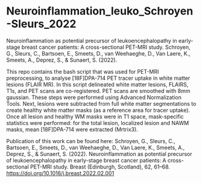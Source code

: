 # Neuroinflammation_leuko_Schroyen-Sleurs_2022

Neuroinflammation as potential precursor of leukoencephalopathy in early-stage breast cancer patients: A cross-sectional PET-MRI study. 
Schroyen, G., Sleurs, C., Bartsoen, E., Smeets, D., van Weehaeghe, D., Van Laere, K., Smeets, A., Deprez, S., & Sunaert, S. (2022).

This repo contains the bash script that was used for PET-MRI preprocessing, to analyse [18F]DPA-714 PET tracer uptake in white matter lesions (FLAIR MR). 
In this script delineated white matter lesions, FLAIRS, T1s, and PET scans are co-registered. PET scans are smoothed with 8mm gaussian. 
These steps were performed using Advanced Normalization Tools. 
Next, lesions were subtracted from full white matter segmentations to create healthy white matter masks (as a reference area for tracer uptake). 
Once all lesion and healthy WM masks were in T1 space, mask-specific statistics were performed: 
for the total lesion, localized lesion and NAWM masks, mean [18F]DPA-714 were extracted (Mrtrix3). 

Publication of this work can be found here: 
Schroyen, G., Sleurs, C., Bartsoen, E., Smeets, D., van Weehaeghe, D., Van Laere, K., Smeets, A., Deprez, S., & Sunaert, S. (2022). 
Neuroinflammation as potential precursor of leukoencephalopathy in early-stage breast cancer patients: A cross-sectional PET-MRI study. Breast (Edinburgh, Scotland), 62, 61–68. 
https://doi.org/10.1016/j.breast.2022.02.001 
